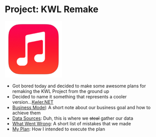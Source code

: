 # Project: KWL Remake
[![KWLer Logo](Assets/KwlerIcons.ico/apple-icon-180x180.png "KWLer Logo")](https://kwler.net)
- Got bored today and decided to make some awesome plans for remaking the KWL Project from the ground up
- Decided to name it something that represents a cooler version...[Kwler.NET](https://kwler.net)
- [Business Model](BUSINESS_MODEL.md): A short note about our business goal and how to achieve them
- [Data Sources](DATA_SOURCES.md): Duh, this is where we ~~steal~~ gather our data 
- [What Went Wrong](WENT_WRONG.md): A short list of mistakes that we made
- [My Plan](THE_PLAN.md): How I intended to execute the plan

